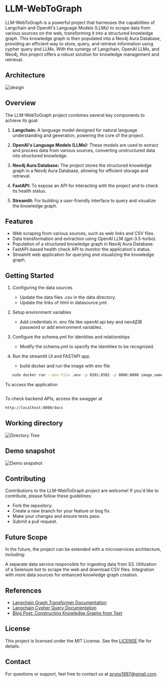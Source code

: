 # LLM-WebToGraph

LLM-WebToGraph is a powerful project that harnesses the capabilities of Langchain and OpenAI's Language Models (LLMs) to scrape data from various sources on the web, transforming it into a structured knowledge graph. This knowledge graph is then populated into a Neo4j Aura Database, providing an efficient way to store, query, and retrieve information using cypher query and LLMs. With the synergy of Langchain, OpenAI LLMs, and Neo4j, this project offers a robust solution for knowledge management and retrieval.

## Architecture
![design](https://github.com/prvnsingh/LLM-WebToGraph/blob/main/design.jpeg?raw=true)


## Overview

The LLM-WebToGraph project combines several key components to achieve its goal:

1. **Langchain:** A language model designed for natural language understanding and generation, powering the core of the project.

2. **OpenAI's Language Models (LLMs):** These models are used to extract and process data from various sources, converting unstructured data into structured knowledge.

3. **Neo4j Aura Database:** The project stores the structured knowledge graph in a Neo4j Aura Database, allowing for efficient storage and retrieval.

4. **FastAPI:** To expose an API for interacting with the project and to check its health status.

5. **Streamlit:** For building a user-friendly interface to query and visualize the knowledge graph.

## Features

- Web scraping from various sources, such as web links and CSV files.
- Data transformation and extraction using OpenAI LLM (gpt-3.5-turbo).
- Population of a structured knowledge graph in Neo4j Aura Database.
- FastAPI-based health check API to monitor the application's status.
- Streamlit web application for querying and visualizing the knowledge graph.

## Getting Started
1. Configuring the data sources
   - Update the data files .csv in the data directory.
   - Update the links of html in datasource.yml
2. Setup environment variables
   - Add credentials in .env file like openAI api key and neo4jDB password or add environment variables.

3. Configure the schema.yml for identities and relationships
   - Modify the schema.yml to specify the identities to be recognized.
4. Run the streamlit UI and FASTAPI app.
   - build docker and run the image with env file
~~~sh
   sudo docker run --env-file .env -p 8501:8501 -p 8000:8000 image_name 
~~~
To access the application
~~~html


~~~

To check backend APIs, access the swagger at
```html
http://localhost:8000/docs
```
## Working directory
![Directory Tree](https://github.com/prvnsingh/LLM-WebToGraph/blob/main/dirTree.jpg?raw=true)

## Demo snapshot
![Demo snapshot](https://github.com/prvnsingh/LLM-WebToGraph/blob/main/working.jpg?raw=true)

## Contributing

Contributions to the LLM-WebToGraph project are welcome! If you'd like to contribute, please follow these guidelines:

- Fork the repository.
- Create a new branch for your feature or bug fix.
- Make your changes and ensure tests pass.
- Submit a pull request.

## Future Scope
In the future, the project can be extended with a microservices architecture, including:

A separate data service responsible for ingesting data from S3.
Utilization of a Selenium bot to scrape the web and download CSV files.
Integration with more data sources for enhanced knowledge graph creation.

## References
- [Langchain Graph Transformer Documentation](https://python.langchain.com/docs/use_cases/graph/diffbot_graphtransformer)
- [Langchain Cypher Query Documentation](https://python.langchain.com/docs/use_cases/graph/graph_cypher_qa)
- [Blog Post: Constructing Knowledge Graphs from Text](https://blog.langchain.dev/constructing-knowledge-graphs-from-text-using-openai-functions/)

## License

This project is licensed under the MIT License. See the [LICENSE](LICENSE) file for details.

## Contact

For questions or support, feel free to contact us at [prvns1997@gmail.com](mailto:prvns1997@email.com).
